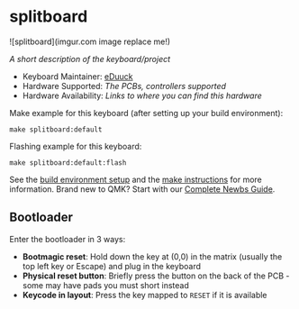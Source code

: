 # splitboard

![splitboard](imgur.com image replace me!)

*A short description of the keyboard/project*

* Keyboard Maintainer: [eDuuck](https://github.com/eDuuck)
* Hardware Supported: *The PCBs, controllers supported*
* Hardware Availability: *Links to where you can find this hardware*

Make example for this keyboard (after setting up your build environment):

    make splitboard:default

Flashing example for this keyboard:

    make splitboard:default:flash

See the [build environment setup](https://docs.qmk.fm/#/getting_started_build_tools) and the [make instructions](https://docs.qmk.fm/#/getting_started_make_guide) for more information. Brand new to QMK? Start with our [Complete Newbs Guide](https://docs.qmk.fm/#/newbs).

## Bootloader

Enter the bootloader in 3 ways:

* **Bootmagic reset**: Hold down the key at (0,0) in the matrix (usually the top left key or Escape) and plug in the keyboard
* **Physical reset button**: Briefly press the button on the back of the PCB - some may have pads you must short instead
* **Keycode in layout**: Press the key mapped to `RESET` if it is available

